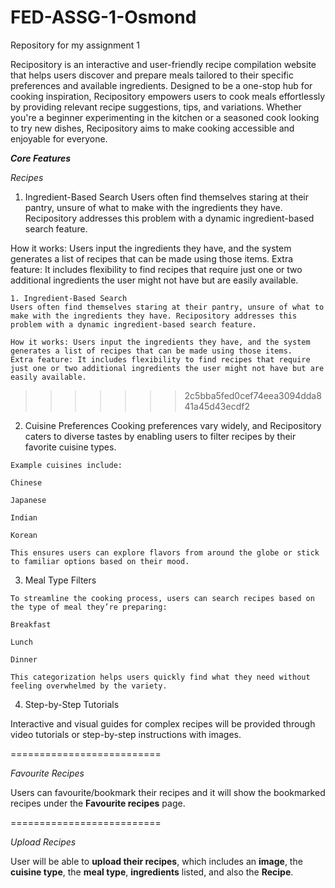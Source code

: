 # FED-ASSG-1-Osmond
Repository for my assignment 1

Recipository is an interactive and user-friendly recipe compilation website that helps users discover and prepare meals tailored to their specific preferences and available ingredients. Designed to be a one-stop hub for cooking inspiration, Recipository empowers users to cook meals effortlessly by providing relevant recipe suggestions, tips, and variations. Whether you're a beginner experimenting in the kitchen or a seasoned cook looking to try new dishes, Recipository aims to make cooking accessible and enjoyable for everyone.

***Core Features***


*Recipes*
  1. Ingredient-Based Search
  Users often find themselves staring at their pantry, unsure of what to make with the ingredients they have. Recipository addresses this problem with a dynamic ingredient-based search feature.
  
  How it works: Users input the ingredients they have, and the system generates a list of recipes that can be made using those items.
  Extra feature: It includes flexibility to find recipes that require just one or two additional ingredients the user might not have but are easily available.
  
  
    1. Ingredient-Based Search
    Users often find themselves staring at their pantry, unsure of what to make with the ingredients they have. Recipository addresses this problem with a dynamic ingredient-based search feature.
    
    How it works: Users input the ingredients they have, and the system generates a list of recipes that can be made using those items.
    Extra feature: It includes flexibility to find recipes that require just one or two additional ingredients the user might not have but are easily available.
  >>>>>>> 2c5bba5fed0cef74eea3094dda841a45d43ecdf2
  
  2. Cuisine Preferences
    Cooking preferences vary widely, and Recipository caters to diverse tastes by enabling users to filter recipes by their favorite cuisine types.
    
    Example cuisines include:
    
    Chinese
    
    Japanese
    
    Indian
    
    Korean
    
    This ensures users can explore flavors from around the globe or stick to familiar options based on their mood.
  
  3. Meal Type Filters
     
    To streamline the cooking process, users can search recipes based on the type of meal they’re preparing:
    
    Breakfast
    
    Lunch
    
    Dinner
  
    This categorization helps users quickly find what they need without feeling overwhelmed by the variety.
  
  4. Step-by-Step Tutorials
  
  Interactive and visual guides for complex recipes will be provided through video tutorials or step-by-step instructions with images.

==========================

*Favourite Recipes*

Users can favourite/bookmark their recipes and it will show the bookmarked recipes under the **Favourite recipes** page.

==========================

*Upload Recipes*

User will be able to **upload their recipes**, which includes an **image**, the **cuisine type**, the **meal type**, **ingredients** listed, and also the **Recipe**.


